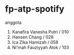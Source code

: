 # fp-atp-spotify

anggota
1. Kanafira Vanesha Putri / 010
2. Hansen Chang / 028
3. Ica Zika Hamizah / 058
4. Ni'mah Fauziyyah Atok / 103
